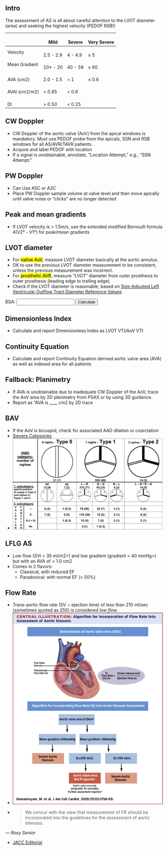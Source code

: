 ## Intro
<article>
The assessment of AS is all about careful attention to the LVOT diameter (area) and seeking the highest velocity (PEDOF RSB!)

<table><thead>
  <tr>
    <th>   <br>   </th>
    <th>   <br>Mild    </th>
    <th>   <br>Severe    </th>
    <th>   <br>Very Severe    </th>
  </tr></thead>
<tbody>
  <tr>
    <td>Velocity</td>
    <td>   <br>2.5   - 2.9   </td>
    <td>   <br>4 - 4.9   </td>
    <td>   <br>≥ 5   </td>
  </tr>
  <tr>
    <td>Mean Gradient</td>
    <td>   <br>10* -   20   </td>
    <td>   <br>40 - 59   </td>
    <td>   <br>≥   60   </td>
  </tr>
  <tr>
    <td>   <br>AVA (cm2)   </td>
    <td>   <br>2.0   - 1.5   </td>
    <td>   <br>&lt; 1   </td>
    <td>   <br>≤   0.6   </td>
  </tr>
  <tr>
    <td>   <br>AVAi (cm2/m2)   </td>
    <td>   <br>&gt;   0.85   </td>
    <td>   <br>&lt; 0.6   </td>
    <td>   <br>   </td>
  </tr>
  <tr>
    <td>   <br>DI   </td>
    <td>   <br>&gt;   0.50   </td>
    <td>   <br>&lt; 0.25   </td>
    <td>   <br>   </td>
  </tr>
</tbody></table>
</article>

## CW Doppler 

- CW Doppler of the aortic valve (AoV) from the apical windows is mandatory. Must use PEDOF probe from the apicals, SSN and RSB windows for all AS/AVR/TAVR patients.
- Acquire and label PEDOF with location
- If a signal is unobtainable, annotate, “Location Attempt,” e.g., “SSN Attempt.”


## PW Doppler 

- Can Use A5C or A3C
- Place PW Doppler sample volume at valve level and then move apically until valve noise or “clicks” are no longer detected

## Peak and mean gradients

- If LVOT velocity is > 1.5m/s, use the extended modified Bernoulli formula 4(V2² - V1²) for peak/mean gradients

## LVOT diameter

- For <mark>native AoV</mark>, measure LVOT diameter basically at the aortic annulus. 
- OK to use the previous LVOT diameter measurement to be consistent, unless the previous measurement was incorrect. 
- For <mark>prosthetic AVR</mark>, measure “LVOT” diameter from outer prosthesis to outer prosthesis (leading edge to trailing edge). 
- Check if the LVOT diameter is reasonable, based on [Size-Adjusted Left Ventricular Outflow Tract Diameter Reference Values](https://onlinejase.com/article/S0894-7317(09)00145-X/fulltext):
<div id="lvot-calculator">
    <form>
        <label for="bsa-lvot">BSA:</label>
        <input type="number" id="bsa-lvot" name="bsa-lvot">
        <button type="button" onclick="calculateLVOT()">Calculate</button>
    </form>
    <p id="lvotResult"></p>
</div>


## Dimensionless Index

- Calculate and report Dimensionless Index as LVOT VTI/AoV VTI 

## Continuity Equation

- Calculate and report Continuity Equation derived aortic valve area (AVA) as well as indexed area for all patients

## Fallback: Planimetry <i class="fa-solid fa-dumpster-fire"></i>

- If AVA is unobtainable due to inadequate CW Doppler of the AoV, trace the AoV area by 2D planimetry from PSAX or by using 3D guidance. 
- Report as “AVA is ____ cm2 by 2D trace

## BAV

- If the AoV is bicuspid, check for associated AAO dilation or coarctation
- [Sievers Categories](https://www.sciencedirect.com/science/article/pii/S0022522307002371)
- ![Sieveres BAV Categories](./img/Sievers-BAV.png)



## LFLG AS

- Low flow (SVi < 35 ml/m2>) and low gradient (gradient < 40 mmHg>) but with an AVA of < 1.0 cm2
- Comes in 2 flavors:
  - Classical, with reduced EF
  - Paradoxical: with normal  EF (&gt; 50%)

## Flow Rate

- Trans-aortic flow rate (SV &div; ejection time) of less than 210 ml/sec (sometimes quoted as 250) is considered _low flow_.
- ![AS Flow Rate](./img/AS-FlowRate-JACC.jpg)
- <blockquote>We concur with the view that measurement of FR should be incorporated into the guidelines for the assessment of aortic stenosis.
<cite>— Roxy Senior</cite></blockquote>
- [JACC Editorial](https://www.jacc.org/doi/full/10.1016/j.jacc.2020.02.042)